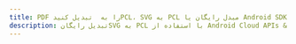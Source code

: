 ---title: PDF را به  تبدیل کنیدPCL، SVG به PCL مبدل رایگان یا Android SDKdescription: تبدیل رایگانSVG به PCL با استفاده از Android Cloud APIs & SDK همچنین اسناد PDF را در Cloud ایجاد، ویرایش و رندر کنید.---